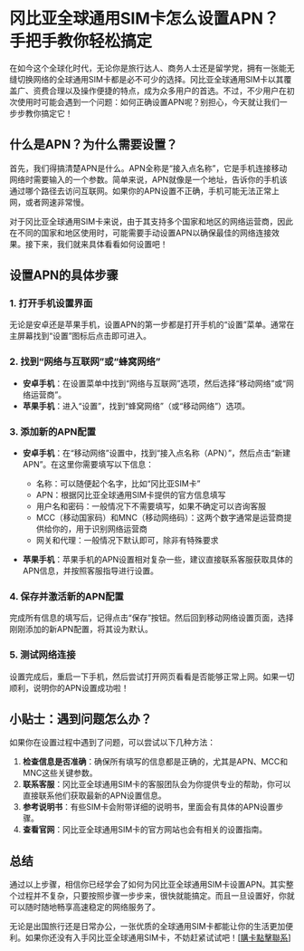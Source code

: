 # 冈比亚全球通用SIM卡怎么设置APN？手把手教你轻松搞定

在如今这个全球化时代，无论你是旅行达人、商务人士还是留学党，拥有一张能无缝切换网络的全球通用SIM卡都是必不可少的选择。冈比亚全球通用SIM卡以其覆盖广、资费合理以及操作便捷的特点，成为众多用户的首选。不过，不少用户在初次使用时可能会遇到一个问题：如何正确设置APN呢？别担心，今天就让我们一步步教你搞定它！

## 什么是APN？为什么需要设置？

首先，我们得搞清楚APN是什么。APN全称是“接入点名称”，它是手机连接移动网络时需要输入的一个参数。简单来说，APN就像是一个地址，告诉你的手机该通过哪个路径去访问互联网。如果你的APN设置不正确，手机可能无法正常上网，或者网速非常慢。

对于冈比亚全球通用SIM卡来说，由于其支持多个国家和地区的网络运营商，因此在不同的国家和地区使用时，可能需要手动设置APN以确保最佳的网络连接效果。接下来，我们就来具体看看如何设置吧！

## 设置APN的具体步骤

### 1. 打开手机设置界面

无论是安卓还是苹果手机，设置APN的第一步都是打开手机的“设置”菜单。通常在主屏幕找到“设置”图标后点击即可进入。

### 2. 找到“网络与互联网”或“蜂窝网络”

- **安卓手机**：在设置菜单中找到“网络与互联网”选项，然后选择“移动网络”或“网络运营商”。
- **苹果手机**：进入“设置”，找到“蜂窝网络”（或“移动网络”）选项。

### 3. 添加新的APN配置

- **安卓手机**：在“移动网络”设置中，找到“接入点名称（APN）”，然后点击“新建APN”。在这里你需要填写以下信息：
  - 名称：可以随便起个名字，比如“冈比亚SIM卡”
  - APN：根据冈比亚全球通用SIM卡提供的官方信息填写
  - 用户名和密码：一般情况下不需要填写，如果不确定可以咨询客服
  - MCC（移动国家码）和MNC（移动网络码）：这两个数字通常是运营商提供给你的，用于识别网络运营商
  - 网关和代理：一般情况下默认即可，除非有特殊要求

- **苹果手机**：苹果手机的APN设置相对复杂一些，建议直接联系客服获取具体的APN信息，并按照客服指导进行设置。

### 4. 保存并激活新的APN配置

完成所有信息的填写后，记得点击“保存”按钮。然后回到移动网络设置页面，选择刚刚添加的新APN配置，将其设为默认。

### 5. 测试网络连接

设置完成后，重启一下手机，然后尝试打开网页看看是否能够正常上网。如果一切顺利，说明你的APN设置成功啦！

## 小贴士：遇到问题怎么办？

如果你在设置过程中遇到了问题，可以尝试以下几种方法：

1. **检查信息是否准确**：确保所有填写的信息都是正确的，尤其是APN、MCC和MNC这些关键参数。
2. **联系客服**：冈比亚全球通用SIM卡的客服团队会为你提供专业的帮助，你可以直接联系他们获取最新的APN设置信息。
3. **参考说明书**：有些SIM卡会附带详细的说明书，里面会有具体的APN设置步骤。
4. **查看官网**：冈比亚全球通用SIM卡的官方网站也会有相关的设置指南。

## 总结

通过以上步骤，相信你已经学会了如何为冈比亚全球通用SIM卡设置APN。其实整个过程并不复杂，只要按照步骤一步步来，很快就能搞定。而且一旦设置好，你就可以随时随地畅享高速稳定的网络服务了。

无论是出国旅行还是日常办公，一张优质的全球通用SIM卡都能让你的生活更加便利。如果你还没有入手冈比亚全球通用SIM卡，不妨赶紧试试吧！[[購卡點擊聯系](https://t.me/s/esim1088)]